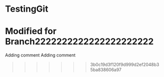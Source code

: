 # TestingGit
Modified for Branch2222222222222222222222 
=======
Adding comment
Adding comment
>>>>>>> 3b0c19d3f120f9d999d2ef2048b35ba838606a97
